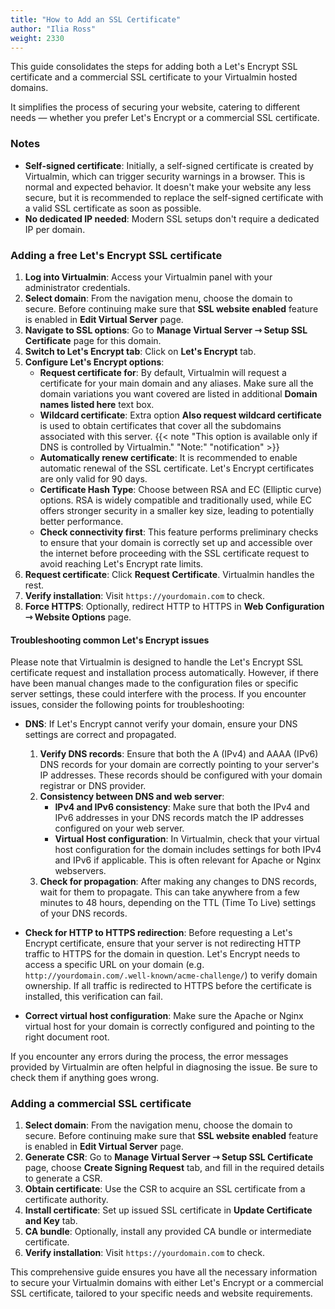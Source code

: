 ```yaml
---
title: "How to Add an SSL Certificate"
author: "Ilia Ross"
weight: 2330
---
```

This guide consolidates the steps for adding both a Let's Encrypt SSL certificate and a commercial SSL certificate to your Virtualmin hosted domains.

It simplifies the process of securing your website, catering to different needs — whether you prefer Let's Encrypt or a commercial SSL certificate.

### Notes
- **Self-signed certificate**: Initially, a self-signed certificate is created by Virtualmin, which can trigger security warnings in a browser. This is normal and expected behavior. It doesn't make your website any less secure, but it is recommended to replace the self-signed certificate with a valid SSL certificate as soon as possible.
- **No dedicated IP needed**: Modern SSL setups don't require a dedicated IP per domain.

### Adding a free Let's Encrypt SSL certificate
1. **Log into Virtualmin**: Access your Virtualmin panel with your administrator credentials.
2. **Select domain**: From the navigation menu, choose the domain to secure. Before continuing make sure that **SSL website enabled** feature is enabled in **Edit Virtual Server** page.
3. **Navigate to SSL options**: Go to **Manage Virtual Server ⇾ Setup SSL Certificate** page for this domain.
4. **Switch to Let's Encrypt tab**: Click on **Let's Encrypt** tab.
5. **Configure Let's Encrypt options**:
   - **Request certificate for**: By default, Virtualmin will request a certificate for your main domain and any aliases. Make sure all the domain variations you want covered are listed in additional **Domain names listed here** text box.
   - **Wildcard certificate**: Extra option **Also request wildcard certificate** is used to obtain certificates that cover all the subdomains associated with this server.
   {{< note "This option is available only if DNS is controlled by Virtualmin." "Note:" "notification" >}}
   - **Automatically renew certificate**: It is recommended to enable automatic renewal of the SSL certificate. Let's Encrypt certificates are only valid for 90 days.
   - **Certificate Hash Type**: Choose between RSA and EC (Elliptic curve) options. RSA is widely compatible and traditionally used, while EC offers stronger security in a smaller key size, leading to potentially better performance.
   - **Check connectivity first**: This feature performs preliminary checks to ensure that your domain is correctly set up and accessible over the internet before proceeding with the SSL certificate request to avoid reaching Let's Encrypt rate limits.
6. **Request certificate**: Click **Request Certificate**. Virtualmin handles the rest.
7. **Verify installation**: Visit `https://yourdomain.com` to check.
8. **Force HTTPS**: Optionally, redirect HTTP to HTTPS in **Web Configuration ⇾ Website Options** page.

#### Troubleshooting common Let's Encrypt issues
Please note that Virtualmin is designed to handle the Let's Encrypt SSL certificate request and installation process automatically. However, if there have been manual changes made to the configuration files or specific server settings, these could interfere with the process. If you encounter issues, consider the following points for troubleshooting:

- **DNS**: If Let's Encrypt cannot verify your domain, ensure your DNS settings are correct and propagated.
    1. **Verify DNS records**: Ensure that both the A (IPv4) and AAAA (IPv6) DNS records for your domain are correctly pointing to your server's IP addresses. These records should be configured with your domain registrar or DNS provider.
    2. **Consistency between DNS and web server**: 
         - **IPv4 and IPv6 consistency**: Make sure that both the IPv4 and IPv6 addresses in your DNS records match the IP addresses configured on your web server.
         - **Virtual Host configuration**: In Virtualmin, check that your virtual host configuration for the domain includes settings for both IPv4 and IPv6 if applicable. This is often relevant for Apache or Nginx webservers.
    3. **Check for propagation**: After making any changes to DNS records, wait for them to propagate. This can take anywhere from a few minutes to 48 hours, depending on the TTL (Time To Live) settings of your DNS records.

- **Check for HTTP to HTTPS redirection**: Before requesting a Let's Encrypt certificate, ensure that your server is not redirecting HTTP traffic to HTTPS for the domain in question. Let's Encrypt needs to access a specific URL on your domain (e.g. `http://yourdomain.com/.well-known/acme-challenge/`) to verify domain ownership. If all traffic is redirected to HTTPS before the certificate is installed, this verification can fail.
- **Correct virtual host configuration**: Make sure the Apache or Nginx virtual host for your domain is correctly configured and pointing to the right document root.

If you encounter any errors during the process, the error messages provided by Virtualmin are often helpful in diagnosing the issue. Be sure to check them if anything goes wrong.

### Adding a commercial SSL certificate
1. **Select domain**: From the navigation menu, choose the domain to secure. Before continuing make sure that **SSL website enabled** feature is enabled in **Edit Virtual Server** page.
2. **Generate CSR**: Go to **Manage Virtual Server ⇾ Setup SSL Certificate** page, choose **Create Signing Request** tab, and fill in the required details to generate a CSR.
3. **Obtain certificate**: Use the CSR to acquire an SSL certificate from a certificate authority.
4. **Install certificate**: Set up issued SSL certificate in **Update Certificate and Key** tab.
5. **CA bundle**: Optionally, install any provided CA bundle or intermediate certificate.
6. **Verify installation**: Visit `https://yourdomain.com` to check.

This comprehensive guide ensures you have all the necessary information to secure your Virtualmin domains with either Let's Encrypt or a commercial SSL certificate, tailored to your specific needs and website requirements.
